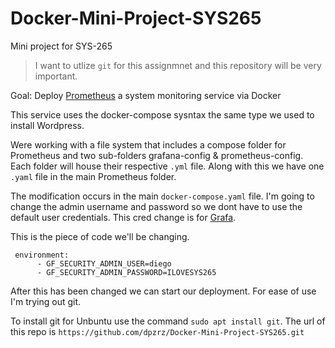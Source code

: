 # Docker-Mini-Project-SYS265
Mini project for SYS-265

> I want to utlize `git` for this assignmnet and this repository will be very important.

Goal: Deploy [Prometheus](https://prometheus.io/docs/introduction/overview/) a system monitoring service via Docker

This service uses the docker-compose sysntax the same type we used to install Wordpress.

Were working with a file system that includes a compose folder for Prometheus and two sub-folders grafana-config & prometheus-config. Each folder will house their respective `.yml` file. Along with this we have one `.yaml` file in the main Prometheus folder. 

The modification occurs in the main `docker-compose.yaml` file. I'm going to change the admin username and password so we dont have to use the default user credentials. This cred change is for [Grafa](https://grafana.com/oss/grafana/).


 This is the piece of code we'll be changing.
 
```
 environment:
      - GF_SECURITY_ADMIN_USER=diego
      - GF_SECURITY_ADMIN_PASSWORD=ILOVESYS265
```

After this has been changed we can start our deployment. For ease of use I'm trying out git.

To install git for Unbuntu use the command `sudo apt install git`. The url of this repo is `https://github.com/dpzrz/Docker-Mini-Project-SYS265.git`
